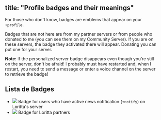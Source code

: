 title: "Profile badges and their meanings"
---
For those who don't know, badges are emblems that appear on your `+profile`.

Badges that are not here are from my partner servers or from people who donated to me (you can see them on my Community Server). If you are on these servers, the badge they activated there will appear. Donating you can put one for your server. 

**Note:** If the personalized server badge disappears even though you're still on the server, don't be afraid! I probably must have restarted and, when I restart, you need to send a message or enter a voice channel on the server to retrieve the badge!

## Lista de Badges

* <img src="https://cdn.discordapp.com/emojis/663066646377791549.png?v=1" class="inline-emoji"> Badge for users who have active news notification (`+notify`) on Loritta's server
* <img src="https://cdn.discordapp.com/emojis/500751186505498649.png?v=1" class="inline-emoji"> Badge for Loritta partners